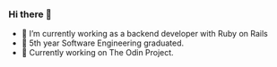 ### Hi there 👋

- 🔭 I’m currently working as a backend developer with Ruby on Rails
- 📕 5th year Software Engineering graduated.
- 🌱 Currently working on The Odin Project.
